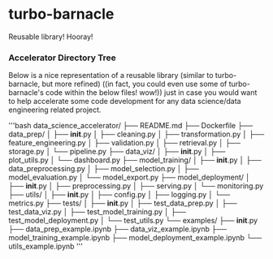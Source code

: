 # turbo-barnacle
Reusable library! Hooray!

### Accelerator Directory Tree
Below is a nice representation of a reusable library (similar to turbo-barnacle, but more refined) ((in fact, you could even use some of turbo-barnacle's code within the below files! wow!)) just in case you would want to help accelerate some code development for any data science/data engineering related project.  

'''bash
data_science_accelerator/
├── README.md
├── Dockerfile
├── data_prep/
│   ├── __init__.py
│   ├── cleaning.py
│   ├── transformation.py
│   ├── feature_engineering.py
│   ├── validation.py
│   ├── retrieval.py
│   ├── storage.py
│   └── pipeline.py
├── data_viz/
│   ├── __init__.py
│   ├── plot_utils.py
│   └── dashboard.py
├── model_training/
│   ├── __init__.py
│   ├── data_preprocessing.py
│   ├── model_selection.py
│   ├── model_evaluation.py
│   └── model_export.py
├── model_deployment/
│   ├── __init__.py
│   ├── preprocessing.py
│   ├── serving.py
│   └── monitoring.py
├── utils/
│   ├── __init__.py
│   ├── config.py
│   ├── logging.py
│   └── metrics.py
├── tests/
│   ├── __init__.py
│   ├── test_data_prep.py
│   ├── test_data_viz.py
│   ├── test_model_training.py
│   ├── test_model_deployment.py
│   └── test_utils.py
└── examples/
    ├── __init__.py
    ├── data_prep_example.ipynb
    ├── data_viz_example.ipynb
    ├── model_training_example.ipynb
    ├── model_deployment_example.ipynb
    └── utils_example.ipynb
'''
